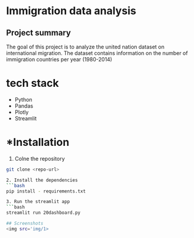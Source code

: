 # Immigration data analysis

## Project summary
The goal of this project is to analyze the united nation dataset on international migration. The dataset contains information on the number of immigration countries per year (1980-2014) 

# tech stack
- Python
- Pandas
- Plotly
- Streamlit

# *Installation

1. Colne the repository
```bash
git clone <repo-url>

2. Install the dependencies
```bash 
pip install - requirements.txt

3. Run the streamlit app
```bash
streamlit run 20dashboard.py

## Screenshots
<img src='img/1>